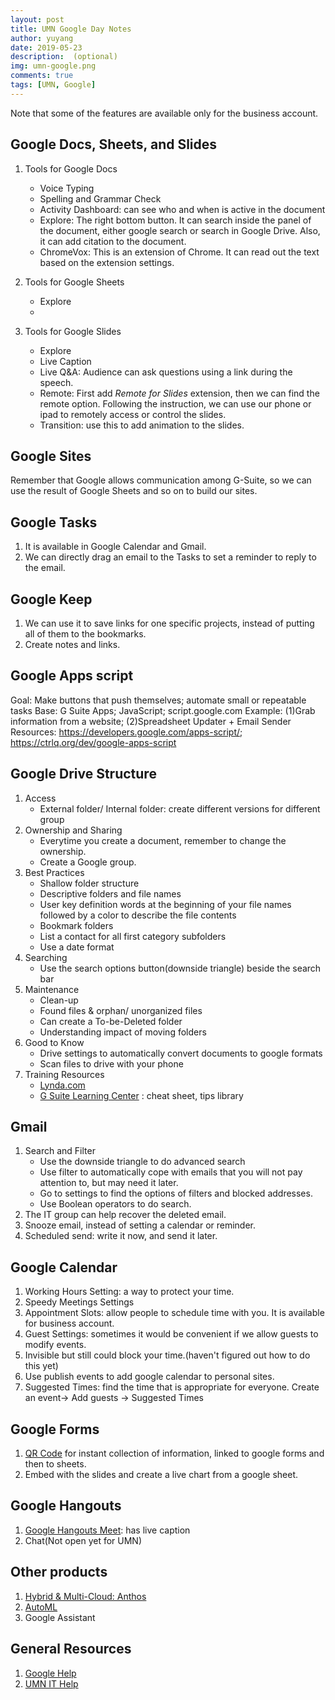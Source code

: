 ```yaml
---
layout: post
title: UMN Google Day Notes
author: yuyang
date: 2019-05-23
description:  (optional)
img: umn-google.png
comments: true
tags: [UMN, Google]
---
```


Note that some of the features are available only for the business account.

## Google Docs, Sheets, and Slides

1. Tools for Google Docs
    - Voice Typing
    - Spelling and Grammar Check
    - Activity Dashboard: can see who and when is active in the document
    - Explore: The right bottom button. It can search inside the panel of the document, either google search or search in Google Drive. Also, it can add citation to the document.
    - ChromeVox: This is an extension of Chrome. It can read out the text based on the extension settings.

2. Tools for Google Sheets
    - Explore
    -

3. Tools for Google Slides
    - Explore
    - Live Caption
    - Live Q&A: Audience can ask questions using a link during the speech.
    - Remote: First add *Remote for Slides* extension, then we can find the remote option. Following the instruction, we can use our phone or ipad to remotely access or control the slides.
    - Transition: use this to add animation to the slides.

## Google Sites
Remember that Google allows communication among G-Suite, so we can use the result of Google Sheets and so on to build our sites.

## Google Tasks
1. It is available in Google Calendar and Gmail.
2. We can directly drag an email to the Tasks to set a reminder to reply to the email.

## Google Keep
1. We can use it to save links for one specific projects, instead of putting all of them to the bookmarks.
2. Create notes and links.

## Google Apps script
Goal: Make buttons that push themselves; automate small or repeatable tasks
Base: G Suite Apps; JavaScript; script.google.com
Example: (1)Grab information from a website; (2)Spreadsheet Updater + Email Sender
Resources: https://developers.google.com/apps-script/; 
https://ctrlq.org/dev/google-apps-script

## Google Drive Structure
1. Access
    - External folder/ Internal folder: create different versions for different group
2. Ownership and Sharing
    - Everytime you create a document, remember to change the ownership.
    - Create a Google group.
3. Best Practices
    - Shallow folder structure
    - Descriptive folders and file names
    - User key definition words at the beginning of your file names followed by a color to describe the file contents
    - Bookmark folders
    - List a contact for all first category subfolders
    - Use a date format
4. Searching
    - Use the search options button(downside triangle) beside the search bar
5. Maintenance
    - Clean-up
    - Found files & orphan/ unorganized files
    - Can create a To-be-Deleted folder
    - Understanding impact of moving folders
6. Good to Know
    - Drive settings to automatically convert documents to google formats
    - Scan files to drive with your phone
7. Training Resources
    - [Lynda.com](https://www.lynda.com/)
    - [G Suite Learning Center](https://www.lynda.com/) : cheat sheet, tips library

## Gmail
1. Search and Filter
    - Use the downside triangle to do advanced search 
    - Use filter to automatically cope with emails that you will not pay attention to, but may need it later.
    - Go to settings to find the options of filters and blocked addresses.
    - Use Boolean operators to do search.
2. The IT group can help recover the deleted email.
3. Snooze email, instead of setting a calendar or reminder.
4. Scheduled send: write it now, and send it later.

## Google Calendar
1. Working Hours Setting: a way to protect your time.
2. Speedy Meetings Settings
3. Appointment Slots: allow people to schedule time with you. It is available for business account.
4. Guest Settings: sometimes it would be convenient if we allow guests to modify events.
5. Invisible but still could block your time.(haven't figured out how to do this yet)
6. Use publish events to add google calendar to personal sites.
7. Suggested Times: find the time that is appropriate for everyone. Create an event-> Add guests -> Suggested Times

## Google Forms
1. [QR Code](https://www.the-qrcode-generator.com/) for instant collection of information, linked to google forms and then to sheets.
2. Embed with the slides and create a live chart from a google sheet.

## Google Hangouts
1. [Google Hangouts Meet](https://gsuite.google.com/products/meet/): has live caption
2. Chat(Not open yet for UMN)

## Other products
1. [Hybrid & Multi-Cloud: Anthos](https://cloud.google.com/anthos/)
2. [AutoML](https://cloud.google.com/automl/)
3. Google Assistant

## General Resources
1. [Google Help](https://support.google.com/)
2. [UMN IT Help](https://it.umn.edu/technology-help-our-staff)

